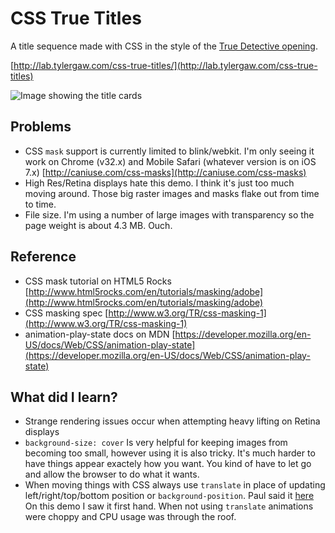 # CSS True Titles

A title sequence made with CSS in the style of the [True Detective opening](http://youtu.be/ZRPpCqXYoos).

[http://lab.tylergaw.com/css-true-titles/](http://lab.tylergaw.com/css-true-titles)

![Image showing the title cards](https://raw.github.com/tylergaw/css-true-titles/master/img/true-titles-tiles.jpg)

## Problems

 * CSS `mask` support is currently limited to blink/webkit. I'm only seeing it
 work on Chrome (v32.x) and Mobile Safari (whatever version is on iOS 7.x)
 [http://caniuse.com/css-masks](http://caniuse.com/css-masks)
 * High Res/Retina displays hate this demo. I think it's just too much moving
 around. Those big raster images and masks flake out from time to time.
 * File size. I'm using a number of large images with transparency so the page
 weight is about 4.3 MB. Ouch.


## Reference

  * CSS mask tutorial on HTML5 Rocks [http://www.html5rocks.com/en/tutorials/masking/adobe](http://www.html5rocks.com/en/tutorials/masking/adobe)
  * CSS masking spec [http://www.w3.org/TR/css-masking-1](http://www.w3.org/TR/css-masking-1)
  * animation-play-state docs on MDN [https://developer.mozilla.org/en-US/docs/Web/CSS/animation-play-state](https://developer.mozilla.org/en-US/docs/Web/CSS/animation-play-state)

## What did I learn?

  * Strange rendering issues occur when attempting heavy lifting on Retina displays
  * `background-size: cover` Is very helpful for keeping images from becoming too
  small, however using it is also tricky. It's much harder to have things appear
  exactely how you want. You kind of have to let go and allow the browser to do
  what it wants.
  * When moving things with CSS always use `translate` in place of updating
  left/right/top/bottom position or `background-position`. Paul said it
  [here](http://www.paulirish.com/2012/why-moving-elements-with-translate-is-better-than-posabs-topleft/)
  On this demo I saw it first hand. When not using `translate` animations were
  choppy and CPU usage was through the roof.
